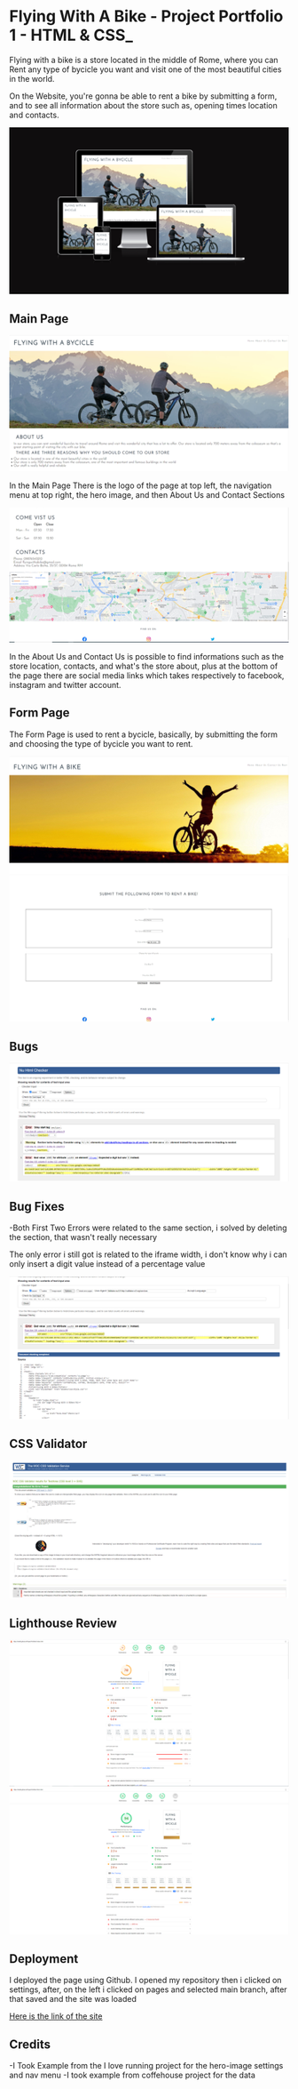 # **Flying With A Bike - Project Portfolio 1 - HTML & CSS_**

Flying with a bike is a store located in the middle of Rome, where you can Rent any type of bycicle you want and visit one of the most beautiful cities in the world.

On the Website, you're gonna be able to rent a bike by submitting a form, and to see all information about the store such as, opening times location and contacts.

![Image of am i responsive](assets/readme-images/responsive_site.PNG)

## Main Page

![Image Main Page](assets/readme-images/main_page.PNG)

In the Main Page There is the logo of the page at top left, the navigation menu at top right, the hero image, and then About Us and Contact Sections

![image About Us and Contac Us](assets/readme-images/opening_times_contact.PNG)

In the About Us and Contact Us is possible to find informations such as the store location, contacts, and what's the store about, plus at the bottom of the page there are social media links which takes respectively to facebook, instagram and twitter account.

## Form Page

The Form Page is used to rent a bycicle, basically, by submitting the form and choosing the type of bycicle you want to rent.

![Image of the form page 1](assets/readme-images/form1.PNG)
![Image of the form page 1](assets/readme-images/rent.JPG)

## Bugs

![Bugs](assets/readme-images/errors.PNG)

## Bug Fixes

-Both First Two Errors were related to the same section, i solved by deleting the section, that wasn't really necessary

The only error i still got is related to the iframe width, i don't know why i can only insert a digit value instead of a percentage value

![Bugs 2](assets/readme-images/errore%20width.PNG)

## CSS Validator

![CSS Validator](assets/readme-images/validator_css.PNG)

## Lighthouse Review

![lighthouse results](assets/readme-images/main_page_lighthouse_review.PNG)
![lighthouse results form](assets/readme-images/form_lighthouse_review.PNG)

## Deployment

I deployed the page using Github. I opened my repository then i clicked on settings, after, on the left i clicked on pages and selected main branch, after that saved and the site was loaded 

[Here is the link of the site](https://lino96.github.io/Project-Portfolio1/index.html)

## Credits

-I Took Example from the I love running project for the hero-image settings and nav menu
-I took example from coffehouse project for the <meta> data

